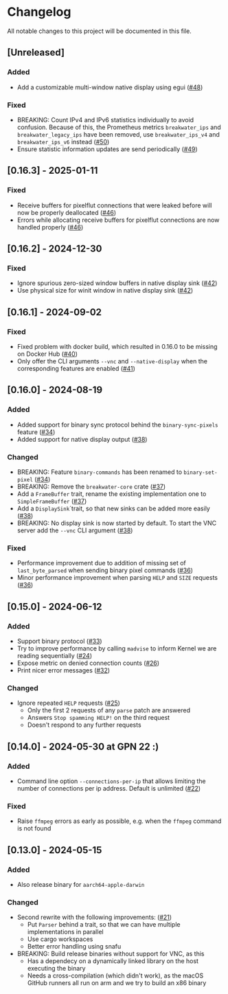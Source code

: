 # Changelog

All notable changes to this project will be documented in this file.

## [Unreleased]

### Added

- Add a customizable multi-window native display using egui ([#48])

### Fixed

- BREAKING: Count IPv4 and IPv6 statistics individually to avoid confusion.
  Because of this, the Prometheus metrics `breakwater_ips` and `breakwater_legacy_ips` have been removed,
  use `breakwater_ips_v4` and `breakwater_ips_v6` instead ([#50])
- Ensure statistic information updates are send periodically ([#49])

[#48]: https://github.com/sbernauer/breakwater/pull/48
[#49]: https://github.com/sbernauer/breakwater/pull/49
[#50]: https://github.com/sbernauer/breakwater/pull/50

## [0.16.3] - 2025-01-11

### Fixed

- Receive buffers for pixelflut connections that were leaked before will now be properly deallocated ([#46])
- Errors while allocating receive buffers for pixelflut connections are now handled properly ([#46])

[#46]: https://github.com/sbernauer/breakwater/pull/46

## [0.16.2] - 2024-12-30

### Fixed

- Ignore spurious zero-sized window buffers in native display sink ([#42])
- Use physical size for winit window in native display sink ([#42])

[#42]: https://github.com/sbernauer/breakwater/pull/42

## [0.16.1] - 2024-09-02

### Fixed

- Fixed problem with docker build, which resulted in 0.16.0 to be missing on Docker Hub ([#40])
- Only offer the CLI arguments `--vnc` and `--native-display` when the corresponding features are enabled ([#41])

[#40]: https://github.com/sbernauer/breakwater/pull/40
[#41]: https://github.com/sbernauer/breakwater/pull/41

## [0.16.0] - 2024-08-19

### Added

- Added support for binary sync protocol behind the `binary-sync-pixels` feature ([#34])
- Added support for native display output ([#38])

### Changed

- BREAKING: Feature `binary-commands` has been renamed to `binary-set-pixel` ([#34])
- BREAKING: Remove the `breakwater-core` crate ([#37])
- Add a `FrameBuffer` trait, rename the existing implementation one to `SimpleFrameBuffer` ([#37])
- Add a `DisplaySink`´trait, so that new sinks can be added more easily ([#38])
- BREAKING: No display sink is now started by default. To start the VNC server add the `--vnc` CLI argument ([#38])

### Fixed

- Performance improvement due to addition of missing set of `last_byte_parsed` when sending binary pixel commands ([#36])
- Minor performance improvement when parsing `HELP` and `SIZE` requests ([#36])

[#34]: https://github.com/sbernauer/breakwater/pull/34
[#36]: https://github.com/sbernauer/breakwater/pull/36
[#37]: https://github.com/sbernauer/breakwater/pull/37
[#38]: https://github.com/sbernauer/breakwater/pull/38

## [0.15.0] - 2024-06-12

### Added

- Support binary protocol ([#33])
- Try to improve performance by calling `madvise` to inform Kernel we are reading sequentially ([#24])
- Expose metric on denied connection counts ([#26])
- Print nicer error messages ([#32])

### Changed

- Ignore repeated `HELP` requests ([#25])
  - Only the first 2 requests of any `parse` patch are answered
  - Answers `Stop spamming HELP!` on the third request
  - Doesn't respond to any further requests

[#24]: https://github.com/sbernauer/breakwater/pull/24
[#25]: https://github.com/sbernauer/breakwater/pull/25
[#26]: https://github.com/sbernauer/breakwater/pull/26
[#32]: https://github.com/sbernauer/breakwater/pull/32
[#33]: https://github.com/sbernauer/breakwater/pull/33

## [0.14.0] - 2024-05-30 at GPN 22 :)

### Added

- Command line option `--connections-per-ip` that allows limiting the number of connections per ip address. Default is unlimited ([#22])

### Fixed

- Raise `ffmpeg` errors as early as possible, e.g. when the `ffmpeg` command is not found

[#22]: https://github.com/sbernauer/breakwater/pull/22

## [0.13.0] - 2024-05-15

### Added

- Also release binary for `aarch64-apple-darwin`

### Changed

- Second rewrite with the following improvements: ([#21])
  * Put `Parser` behind a trait, so that we can have multiple implementations in parallel
  * Use cargo workspaces
  * Better error handling using snafu
- BREAKING: Build release binaries without support for VNC, as this
  * Has a dependecy on a dynamically linked library on the host executing the binary
  * Needs a cross-compilation (which didn't work), as the macOS GitHub runners all run on arm and we try to build an x86 binary

[#21]: https://github.com/sbernauer/breakwater/pull/21
